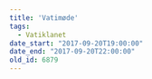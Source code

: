 ```yaml
---
title: 'Vatimøde'
tags:
  - Vatiklanet
date_start: "2017-09-20T19:00:00"
date_end: "2017-09-20T22:00:00"
old_id: 6879
---
```

